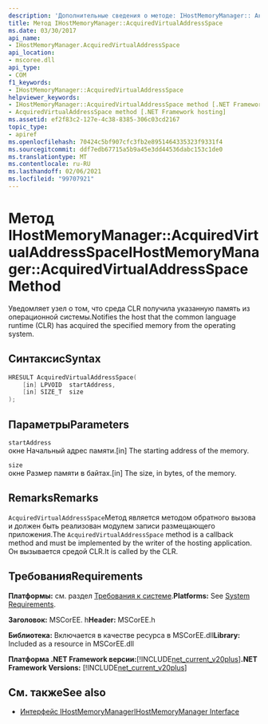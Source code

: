 ```yaml
---
description: 'Дополнительные сведения о методе: IHostMemoryManager:: Аккуиредвиртуаладдрессспаце'
title: Метод IHostMemoryManager::AcquiredVirtualAddressSpace
ms.date: 03/30/2017
api_name:
- IHostMemoryManager.AcquiredVirtualAddressSpace
api_location:
- mscoree.dll
api_type:
- COM
f1_keywords:
- IHostMemoryManager::AcquiredVirtualAddressSpace
helpviewer_keywords:
- IHostMemoryManager::AcquiredVirtualAddressSpace method [.NET Framework hosting]
- AcquiredVirtualAddressSpace method [.NET Framework hosting]
ms.assetid: ef2f83c2-127e-4c38-8385-306c03cd2167
topic_type:
- apiref
ms.openlocfilehash: 70424c5bf907cfc3fb2e8951464335323f9331f4
ms.sourcegitcommit: ddf7edb67715a5b9a45e3dd44536dabc153c1de0
ms.translationtype: MT
ms.contentlocale: ru-RU
ms.lasthandoff: 02/06/2021
ms.locfileid: "99707921"
---
```

# <a name="ihostmemorymanageracquiredvirtualaddressspace-method"></a><span data-ttu-id="42798-103">Метод IHostMemoryManager::AcquiredVirtualAddressSpace</span><span class="sxs-lookup"><span data-stu-id="42798-103">IHostMemoryManager::AcquiredVirtualAddressSpace Method</span></span>

<span data-ttu-id="42798-104">Уведомляет узел о том, что среда CLR получила указанную память из операционной системы.</span><span class="sxs-lookup"><span data-stu-id="42798-104">Notifies the host that the common language runtime (CLR) has acquired the specified memory from the operating system.</span></span>  
  
## <a name="syntax"></a><span data-ttu-id="42798-105">Синтаксис</span><span class="sxs-lookup"><span data-stu-id="42798-105">Syntax</span></span>  
  
```cpp  
HRESULT AcquiredVirtualAddressSpace(  
    [in] LPVOID  startAddress,  
    [in] SIZE_T  size  
);  
```  
  
## <a name="parameters"></a><span data-ttu-id="42798-106">Параметры</span><span class="sxs-lookup"><span data-stu-id="42798-106">Parameters</span></span>  

 `startAddress`  
 <span data-ttu-id="42798-107">окне Начальный адрес памяти.</span><span class="sxs-lookup"><span data-stu-id="42798-107">[in] The starting address of the memory.</span></span>  
  
 `size`  
 <span data-ttu-id="42798-108">окне Размер памяти в байтах.</span><span class="sxs-lookup"><span data-stu-id="42798-108">[in] The size, in bytes, of the memory.</span></span>  
  
## <a name="remarks"></a><span data-ttu-id="42798-109">Remarks</span><span class="sxs-lookup"><span data-stu-id="42798-109">Remarks</span></span>  

 <span data-ttu-id="42798-110">`AcquiredVirtualAddressSpace`Метод является методом обратного вызова и должен быть реализован модулем записи размещающего приложения.</span><span class="sxs-lookup"><span data-stu-id="42798-110">The `AcquiredVirtualAddressSpace` method is a callback method and must be implemented by the writer of the hosting application.</span></span> <span data-ttu-id="42798-111">Он вызывается средой CLR.</span><span class="sxs-lookup"><span data-stu-id="42798-111">It is called by the CLR.</span></span>  
  
## <a name="requirements"></a><span data-ttu-id="42798-112">Требования</span><span class="sxs-lookup"><span data-stu-id="42798-112">Requirements</span></span>  

 <span data-ttu-id="42798-113">**Платформы:** см. раздел [Требования к системе](../../get-started/system-requirements.md).</span><span class="sxs-lookup"><span data-stu-id="42798-113">**Platforms:** See [System Requirements](../../get-started/system-requirements.md).</span></span>  
  
 <span data-ttu-id="42798-114">**Заголовок:** MSCorEE. h</span><span class="sxs-lookup"><span data-stu-id="42798-114">**Header:** MSCorEE.h</span></span>  
  
 <span data-ttu-id="42798-115">**Библиотека:** Включается в качестве ресурса в MSCorEE.dll</span><span class="sxs-lookup"><span data-stu-id="42798-115">**Library:** Included as a resource in MSCorEE.dll</span></span>  
  
 <span data-ttu-id="42798-116">**Платформа .NET Framework версии:**[!INCLUDE[net_current_v20plus](../../../../includes/net-current-v20plus-md.md)]</span><span class="sxs-lookup"><span data-stu-id="42798-116">**.NET Framework Versions:** [!INCLUDE[net_current_v20plus](../../../../includes/net-current-v20plus-md.md)]</span></span>  
  
## <a name="see-also"></a><span data-ttu-id="42798-117">См. также</span><span class="sxs-lookup"><span data-stu-id="42798-117">See also</span></span>

- [<span data-ttu-id="42798-118">Интерфейс IHostMemoryManager</span><span class="sxs-lookup"><span data-stu-id="42798-118">IHostMemoryManager Interface</span></span>](ihostmemorymanager-interface.md)
